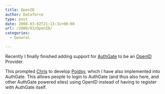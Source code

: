 ```yaml
---
title: OpenID
author: Dataforce
type: post
date: 2008-03-02T21:13:31+00:00
url: /2008/03/OpenID/
categories:
  - General

---
```

Recently I finally finished adding support for [AuthGate](http://www.authgate.co.uk) to be an [OpenID](http://openid.net) Provider.

This prompted [Chris](http://chris.smith.name) to develop [Poidsy](http://apps.md87.co.uk/openid/), which I have also implemented into AuthGate. This allows people to login to AuthGate (and thus also here, and other AuthGate powered sites) using OpenID instead of having to register with AuthGate itself.
